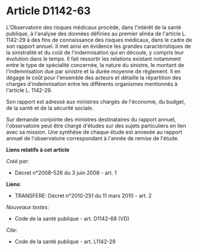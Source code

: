 # Article D1142-63

L'Observatoire des risques médicaux procède, dans l'intérêt de la santé publique, à l'analyse des données définies au premier
alinéa de l'article L. 1142-29 à des fins de connaissance des risques médicaux, dans le cadre de son rapport annuel. Il met
ainsi en évidence les grandes caractéristiques de la sinistralité et du coût de l'indemnisation qui en découle, y compris
leur évolution dans le temps. Il fait ressortir les relations existant notamment entre le type de spécialité concernée, la
nature du sinistre, le montant de l'indemnisation due par sinistre et la durée moyenne de règlement. Il en dégage le coût
pour l'ensemble des acteurs et détaille la répartition des charges d'indemnisation entre les différents organismes mentionnés
à l'article L. 1142-29. 

Son rapport est adressé aux ministres chargés de l'économie, du budget, de la santé et de la sécurité sociale. 

Sur demande conjointe des ministres destinataires du rapport annuel, l'observatoire peut être chargé d'études sur des sujets
particuliers en lien avec sa mission. Une synthèse de chaque étude est annexée au rapport annuel de l'observatoire
correspondant à l'année de remise de l'étude.

**Liens relatifs à cet article**

_Créé par_:

  - Décret n°2008-526 du 3 juin 2008 - art. 1

**Liens**:

  - TRANSFERE: Décret n°2010-251 du 11 mars 2010 - art. 2

_Nouveaux textes_:

  - Code de la santé publique - art. D1142-68 (VD)

_Cite_:

  - Code de la santé publique - art. L1142-29
